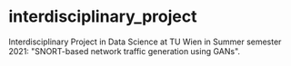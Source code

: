 # interdisciplinary_project
Interdisciplinary Project in Data Science at TU Wien in Summer semester 2021: "SNORT-based network traffic generation using GANs".

